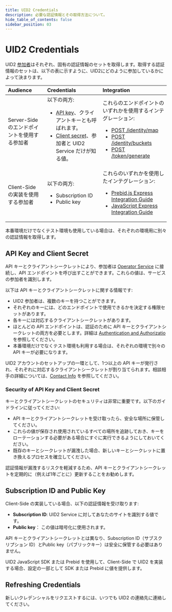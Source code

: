 ```yaml
---
title: UID2 Credentials
description: 必要な認証情報とその取得方法について。
hide_table_of_contents: false
sidebar_position: 03
---
```


# UID2 Credentials

UID2 <a href="/docs/intro#participants">参加者</a>はそれぞれ、固有の認証情報のセットを取得します。取得する認証情報のセットは、以下の表に示すように、UID2にどのように参加しているかによって決まります。


| Audience | Credentials | Integration |
| :--- | :--- | :--- |
| Server-Sideのエンドポイントを使用する参加者 | 以下の両方:<ul><li>[API key](../ref-info/glossary-uid.md#gl-api-key)、クライアントキーとも呼ばれます。</li><li>[Client secret](../ref-info/glossary-uid.md#gl-client-secret)、参加者と UID2 Service だけが知る値。</li></ul> | これらのエンドポイントのいずれかを使用するインテグレーション: <ul><li>[POST /identity/map](../endpoints/post-identity-map.md)</li><li>[POST /identity/buckets](../endpoints/post-identity-buckets.md)</li><li>[POST /token/generate](../endpoints/post-token-generate.md)</li></ul> |
| Client-Side の実装を使用する参加者 | 以下の両方: <ul><li>Subscription ID</li><li>Public key</li></ul> | これらのいずれかを使用したインテグレーション: <ul><li>[Prebid.js Express Integration Guide](../guides/integration-prebid.md)</li><li>[JavaScript Express Integration Guide](../guides/publisher-client-side.md)</li></ul> |

本番環境だけでなくテスト環境も使用している場合は、それぞれの環境用に別々の認証情報を取得します。

<!-- It includes:
* [API Key and Client Secret](#api-key-and-client-secret)
  * [Security of API Key and Client Secret](#security-of-api-key-and-client-secret)
* [Subscription ID and Public Key](#subscription-id-and-public-key)
* [Refreshing Credentials](#refreshing-credentials)
 -->

## API Key and Client Secret

API キーとクライアントシークレットにより、参加者は [Operator Service](../ref-info/glossary-uid.md#gl-operator-service) に接続し、API エンドポイントを呼び出すことができます。これらの値は、サービスの参加者を識別します。

以下は API キーとクライアントシークレットに関する情報です:
- UID2 参加者は、複数のキーを持つことができます。
- それぞれのキーには、どのエンドポイントで使用できるかを決定する権限セットがあります。
- 各キーには対応するクライアントシークレットがあります。
- ほとんどの API エンドポイントは、認証のために API キーとクライアントシークレットの両方を必要とします。詳細は [Authentication and Authorizatio](gs-auth.md) を参照してください。
- 本番環境だけでなくテスト環境も利用する場合は、それぞれの環境で別々の API キーが必要になります。

UID2 アカウントのセットアップの一環として、1つ以上の API キーが発行され、それぞれに対応するクライアントシークレットが割り当てられます。相談相手の詳細については、[Contact Info](gs-account-setup.md#contact-info) を参照してください。

### Security of API Key and Client Secret

キーとクライアントシークレットのセキュリティは非常に重要です。以下のガイドラインに従ってください:

- API キーとクライアントシークレットを受け取ったら、安全な場所に保管してください。
- これらの値が保存され使用されているすべての場所を追跡しておき、キーをローテーションする必要がある場合にすぐに実行できるようにしておいてください。
- 既存のキーとシークレットが漏洩した場合、新しいキーとシークレットに置き換えるプロセスを確立してください。

認証情報が漏洩するリスクを軽減するため、API キーとクライアントシークレットを定期的に（例えば1年ごとに）更新することをお勧めします。

## Subscription ID and Public Key

Client-Side の実装している場合、以下の認証情報を受け取ります:
- **Subscription ID**: UID2 Service に対してあなたのサイトを識別する値です。
- **Public key**： この値は暗号化に使用されます。

API キーとクライアントシークレットとは異なり、Subscription ID（サブスクリプション ID）とPublic key（パブリックキー）は安全に保管する必要はありません。

UID2 JavaScript SDK または Prebid を使用して、Client-Side で UID2 を実装する場合、設定の一部として SDK または Prebid に値を提供します。

## Refreshing Credentials

新しいクレデンシャルをリクエストするには、いつでも UID2 の連絡先に連絡してください。